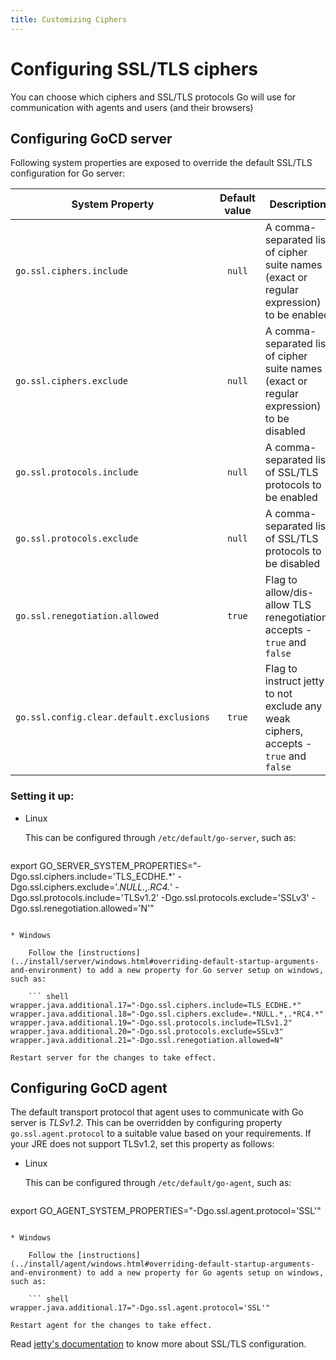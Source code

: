 ```yaml
---
title: Customizing Ciphers
---
```


# Configuring SSL/TLS ciphers

You can choose which ciphers and SSL/TLS protocols Go will use for communication with agents and users (and their browsers)

## Configuring GoCD server

Following system properties are exposed to override the default SSL/TLS configuration for Go server:

| System Property                          | Default value | Description                                                                               |
| ---------------------------------------- | :-----------: | ----------------------------------------------------------------------------------------- |
| `go.ssl.ciphers.include`                 |    `null`     | A comma-separated list of cipher suite names (exact or regular expression) to be enabled  |
| `go.ssl.ciphers.exclude`                 |    `null`     | A comma-separated list of cipher suite names (exact or regular expression) to be disabled |
| `go.ssl.protocols.include`               |    `null`     | A comma-separated list of SSL/TLS protocols to be enabled                                 |
| `go.ssl.protocols.exclude`               |    `null`     | A comma-separated list of SSL/TLS protocols to be disabled                                |
| `go.ssl.renegotiation.allowed`           |    `true`     | Flag to allow/dis-allow TLS renegotiation, accepts - `true` and `false`                   |
| `go.ssl.config.clear.default.exclusions` |    `true`     | Flag to instruct jetty to not exclude any weak ciphers, accepts - `true` and `false`      |

### Setting it up:

* Linux

	This can be configured through `/etc/default/go-server`, such as:

	``` shell
export GO_SERVER_SYSTEM_PROPERTIES="-Dgo.ssl.ciphers.include='TLS_ECDHE.*' -Dgo.ssl.ciphers.exclude='.*NULL.*,.*RC4.*' -Dgo.ssl.protocols.include='TLSv1.2' -Dgo.ssl.protocols.exclude='SSLv3' -Dgo.ssl.renegotiation.allowed='N'"
```

* Windows

    Follow the [instructions](../install/server/windows.html#overriding-default-startup-arguments-and-environment) to add a new property for Go server setup on windows, such as:

    ``` shell
wrapper.java.additional.17="-Dgo.ssl.ciphers.include=TLS_ECDHE.*"
wrapper.java.additional.18="-Dgo.ssl.ciphers.exclude=.*NULL.*,.*RC4.*"
wrapper.java.additional.19="-Dgo.ssl.protocols.include=TLSv1.2"
wrapper.java.additional.20="-Dgo.ssl.protocols.exclude=SSLv3"
wrapper.java.additional.21="-Dgo.ssl.renegotiation.allowed=N"
```
	Restart server for the changes to take effect.

## Configuring GoCD agent

The default transport protocol that agent uses to communicate with Go server is *TLSv1.2*. This can be overridden by configuring property `go.ssl.agent.protocol` to a suitable value based on your requirements. If your JRE does not support TLSv1.2, set this property as follows:

* Linux

	This can be configured through `/etc/default/go-agent`, such as:

	``` shell
export GO_AGENT_SYSTEM_PROPERTIES="-Dgo.ssl.agent.protocol='SSL'"
```

* Windows

    Follow the [instructions](../install/agent/windows.html#overriding-default-startup-arguments-and-environment) to add a new property for Go agents setup on windows, such as:

    ``` shell
wrapper.java.additional.17="-Dgo.ssl.agent.protocol='SSL'"
```
	Restart agent for the changes to take effect.

Read [jetty's documentation](http://www.eclipse.org/jetty/documentation/current/configuring-ssl.html) to know more about SSL/TLS configuration.
